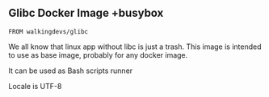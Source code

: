 ## Glibc Docker Image +busybox

    FROM walkingdevs/glibc

We all know that linux app without libc is just a trash.
This image is intended to use as base image, probably for
any docker image.

It can be used as Bash scripts runner

Locale is UTF-8
